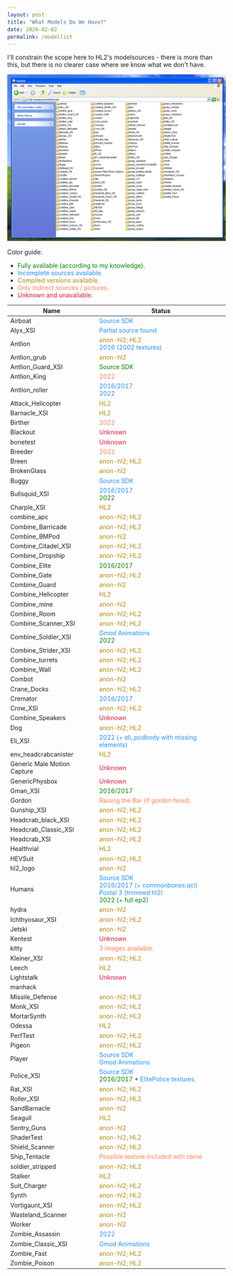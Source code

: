 ```yaml
---
layout: post
title: "What Models Do We Have?"
date: 2020-02-02
permalink: /modellist
---
```

<style>
.gr
{
	color:green !important;
}
.y
{
	color:DodgerBlue;
}
.o
{
	color:Coral;
}
.r
{
	color:Crimson;
}
.t
{
	color:DarkGoldenRod;
}
</style>
I'll constrain the scope here to HL2's modelsources - there is more than this, but there is no clearer case where we know what we don't have. 

![](Assets/models.png)

Color guide: 
* <span class="gr"> Fully available (according to my knowledge). </span>
* <span class="y">Incomplete sources available. </span>
* <span class="t"> Compiled versions available. </span>
* <span class="o"> Only indirect sources / pictures. </span>
* <span class="r"> Unknown and unavailable. </span>

Name | Status
--- | ---
Airboat | <span class="y">Source SDK</span>
Alyx_XSI | <span class="y"> Partial source found</span>
Antlion | <span class="t"> anon-hl2; HL2 </span> <br /> <span class="y"> 2016 (2002 textures) </span>
Antlion_grub | <span class="t"> anon-hl2 </span>
Antlion_Guard_XSI | <span class="gr">Source SDK</span> 
Antlion_King | <span class="o">2022</span>
Antlion_roller | <span class="y">2016/2017</span> <br /> <span class="y"> 2022 </span> 
Attack_Helicopter | <span class="t"> HL2 </span>
Barnacle_XSI | <span class="t"> HL2 </span>
Birther | <span class="o">2022 </span>
Blackout | <span class="r"> Unknown </span>
bonetest | <span class="r"> Unknown </span>
Breeder | <span class="o">2022 </span>
Breen | <span class="t"> anon-hl2; HL2 </span>
BrokenGlass | <span class="t"> anon-hl2 </span>
Buggy | <span class="y"> Source SDK </span>
Bullsquid_XSI | <span class="y"> 2016/2017 </span> <br /> <span class="gr"> 2022 </span>
Charple_XSI | <span class="t"> HL2 </span>
combine_apc | <span class="t"> anon-hl2; HL2 </span>
Combine_Barricade | <span class="t"> anon-hl2; HL2 </span>
Combine_BMPod |  <span class="t"> anon-hl2 </span>
Combine_Citadel_XSI | <span class="t"> anon-hl2; HL2 </span>
Combine_Dropship | <span class="t"> anon-hl2; HL2 </span>
Combine_Elite | <span class="gr"> 2016/2017 </span>
Combine_Gate | <span class="t"> anon-hl2; HL2 </span>
Combine_Guard | <span class="t"> anon-hl2 </span>
Combine_Helicopter | <span class="t"> HL2</span>
Combine_mine | <span class="t"> anon-hl2 </span>
Combine_Room | <span class="t"> anon-hl2; HL2 </span>
Combine_Scanner_XSI | <span class="t"> anon-hl2; HL2 </span>
Combine_Soldier_XSI | <span class="y"> Gmod Animations </span> <br /> <span class="gr"> 2022 </span>
Combine_Strider_XSI | <span class="t"> anon-hl2; HL2 </span>
Combine_turrets | <span class="t"> anon-hl2; HL2 </span>
Combine_Wall | <span class="t"> anon-hl2; HL2 </span>
Combot | <span class="t"> anon-hl2 </span>
Crane_Docks | <span class="t"> anon-hl2; HL2 </span>
Cremator | <span class="y"> 2016/2017 </span>
Crow_XSI | <span class="t"> anon-hl2; HL2 </span>
Combine_Speakers | <span class="r"> Unknown </span>
Dog | <span class="t"> anon-hl2; HL2 </span>
Eli_XSI | <span class="y"> 2022 (+ eli_podbody with missing elements)
env_headcrabcanister | <span class="t"> HL2 </span>
Generic Male Motion Capture | <span class="r"> Unknown </span>
GenericPhysbox | <span class="r"> Unknown </span>
Gman_XSI | <span class="gr"> 2016/2017 </span>
Gordon | <span class="o"> Raising the Bar (if gordon head) </span> 
Gunship_XSI | <span class="t"> anon-hl2; HL2 </span>
Headcrab_black_XSI | <span class="t"> anon-hl2; HL2 </span>
Headcrab_Classic_XSI | <span class="t"> anon-hl2; HL2 </span>
Headcrab_XSI | <span class="t"> anon-hl2; HL2 </span>
Healthvial |  <span class="t"> HL2 </span>
HEVSuit |  <span class="t"> anon-hl2; HL2 </span>
hl2_logo | <span class="t"> anon-hl2 </span>
Humans | <span class="y"> Source SDK </span> <br /> <span class="y">2016/2017 (+ commonbones.qci)</span> <br /> <span class="y"> Postal 3 (trimmed hl2) </span> <br /> <span class="gr"> 2022 (+ full ep2) </span> 
hydra | <span class="t"> anon-hl2 </span>
Ichthyosaur_XSI | <span class="t"> anon-hl2; HL2 </span>
Jetski | <span class="t"> anon-hl2 </span>
Kentest | <span class="r"> Unknown </span>
kitty | <span class="o"> 3 images available. </span>
Kleiner_XSI | <span class="t"> anon-hl2; HL2 </span>
Leech |  <span class="t"> HL2 </span>
Lightstalk | <span class="r"> Unknown </span>
manhack | 
Missile_Defense | <span class="t"> anon-hl2; HL2 </span>
Monk_XSI | <span class="t"> anon-hl2; HL2 </span>
MortarSynth | <span class="t"> anon-hl2; HL2 </span>
Odessa | <span class="t"> HL2 </span>
PerfTest | <span class="t"> anon-hl2; HL2 </span>
Pigeon | <span class="t"> anon-hl2; HL2 </span>
Player | <span class="y"> Source SDK </span> <br /> <span class="y"> Gmod Animations </span>
Police_XSI | <span class="y"> Source SDK </span> <br /> <span class="gr">2016/2017</span> + <span class="y"> ElitePolice textures <span class="y"> 
Rat_XSI | <span class="t"> anon-hl2; HL2 </span>
Roller_XSI | <span class="t"> anon-hl2; HL2 </span>
SandBarnacle | <span class="t"> anon-hl2 </span>
Seagull | <span class="t"> HL2 </span>
Sentry_Guns | <span class="t"> anon-hl2 </span>
ShaderTest | <span class="t"> anon-hl2; HL2 </span>
Shield_Scanner | <span class="t"> anon-hl2; HL2 </span>
Ship_Tentacle | <span class="o"> Possible texture included with cbine </span>
soldier_stripped |   <span class="t"> anon-hl2; HL2 </span>
Stalker |   <span class="t"> HL2 </span>
Suit_Charger  | <span class="t"> anon-hl2; HL2 </span>
Synth  | <span class="t"> anon-hl2; HL2 </span>
Vortigaunt_XSI | <span class="t"> anon-hl2; HL2 </span>
Wasteland_Scanner | <span class="t"> anon-hl2 </span>
Worker | <span class="t"> anon-hl2 </span>
Zombie_Assassin | <span class="y"> 2022 </span> 
Zombie_Classic_XSI | <span class="y"> Gmod Animations </span>
Zombie_Fast | <span class="t"> anon-hl2; HL2 </span>
Zombie_Poison | <span class="t"> anon-hl2; HL2 </span>
